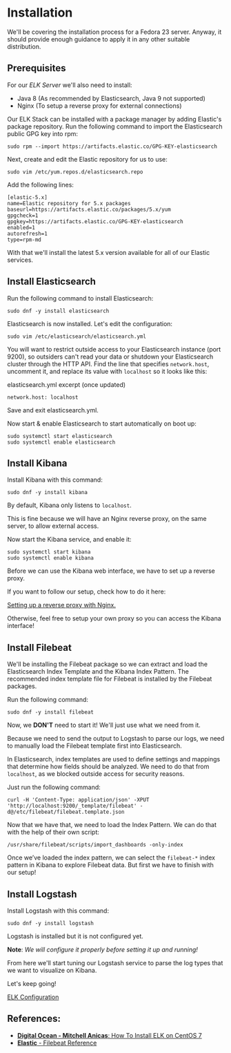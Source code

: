 # Installation

We'll be covering the installation process for a Fedora 23 server.
Anyway, it should provide enough guidance to apply it in any other suitable distribution.

## Prerequisites

For our *ELK Server* we'll also need to install:

* Java 8 (As recommended by Elasticsearch, Java 9 not supported)
* Nginx (To setup a reverse proxy for external connections)

Our ELK Stack can be installed with a package manager by adding Elastic's package repository.
Run the following command to import the Elasticsearch public GPG key into rpm:

    sudo rpm --import https://artifacts.elastic.co/GPG-KEY-elasticsearch

Next, create and edit the Elastic repository for us to use:

	sudo vim /etc/yum.repos.d/elasticsearch.repo

Add the following lines:

	[elastic-5.x]
	name=Elastic repository for 5.x packages
	baseurl=https://artifacts.elastic.co/packages/5.x/yum
	gpgcheck=1
	gpgkey=https://artifacts.elastic.co/GPG-KEY-elasticsearch
	enabled=1
	autorefresh=1
	type=rpm-md

With that we'll install the latest 5.x version available for all of our Elastic services.

## Install Elasticsearch

Run the following command to install Elasticsearch:

    sudo dnf -y install elasticsearch

Elasticsearch is now installed. Let's edit the configuration:

    sudo vim /etc/elasticsearch/elasticsearch.yml

You will want to restrict outside access to your Elasticsearch instance (port 9200), so outsiders can't read your data or shutdown your Elasticsearch cluster through the HTTP API. Find the line that specifies `network.host`, uncomment it, and replace its value with `localhost` so it looks like this:

elasticsearch.yml excerpt (once updated)

    network.host: localhost

Save and exit elasticsearch.yml.

Now start & enable Elasticsearch to start automatically on boot up:

    sudo systemctl start elasticsearch
    sudo systemctl enable elasticsearch

## Install Kibana

Install Kibana with this command:

    sudo dnf -y install kibana

By default, Kibana only listens to `localhost`.

This is fine because we will have an Nginx reverse proxy, on the same server, to allow external access.

Now start the Kibana service, and enable it:

    sudo systemctl start kibana
    sudo systemctl enable kibana

Before we can use the Kibana web interface, we have to set up a reverse proxy. 

If you want to follow our setup, check how to do it here:

[Setting up a reverse proxy with Nginx.](nginx.md)

Otherwise, feel free to setup your own proxy so you can access the Kibana interface!

## Install Filebeat

We'll be installing the Filebeat package so we can extract and load the Elasticsearch Index Template and the Kibana Index Pattern.
The recommended index template file for Filebeat is installed by the Filebeat packages.

Run the following command:

	sudo dnf -y install filebeat
	
Now, we **DON'T** need to start it!
We'll just use what we need from it.

Because we need to send the output to Logstash to parse our logs,
we need to manually load the Filebeat template first into Elasticsearch.

In Elasticsearch, index templates are used to define settings and mappings that determine how fields should be analyzed.
We need to do that from `localhost`, as we blocked outside access for security reasons.

Just run the following command:

	curl -H 'Content-Type: application/json' -XPUT 'http://localhost:9200/_template/filebeat' -d@/etc/filebeat/filebeat.template.json

Now that we have that, we need to load the Index Pattern.
We can do that with the help of their own script:

	/usr/share/filebeat/scripts/import_dashboards -only-index

Once we’ve loaded the index pattern, we can select the `filebeat-*` index pattern in Kibana to explore Filebeat data.
But first we have to finish with our setup!

## Install Logstash

Install Logstash with this command:

    sudo dnf -y install logstash

Logstash is installed but it is not configured yet.

**Note**: *We will configure it properly before setting it up and running!*

From here we'll start tuning our Logstash service to parse the log types that we want to visualize on Kibana.

Let's keep going!

[ELK Configuration](../config/)

## References:

* [**Digital Ocean - Mitchell Anicas**: How To Install ELK on CentOS 7](https://www.digitalocean.com/community/tutorials/how-to-install-elasticsearch-logstash-and-kibana-elk-stack-on-centos-7)
* [**Elastic** - Filebeat Reference](https://www.elastic.co/guide/en/beats/filebeat/current/index.html)
